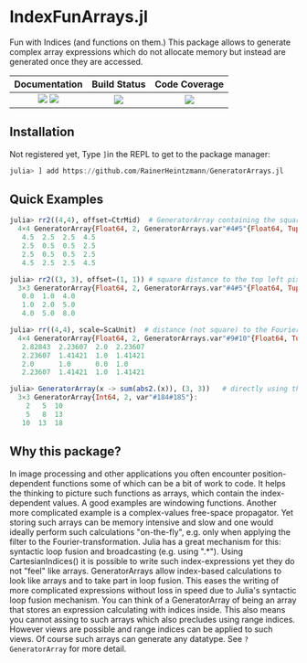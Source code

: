 # IndexFunArrays.jl
Fun with Indices (and functions on them.)
This package allows to generate complex array expressions which do not allocate memory but instead are generated once they are accessed.


| **Documentation**                       | **Build Status**                          | **Code Coverage**               |
|:---------------------------------------:|:-----------------------------------------:|:-------------------------------:|
| [![][docs-stable-img]][docs-stable-url] [![][docs-dev-img]][docs-dev-url] | [![][CI-img]][CI-url] | [![][codecov-img]][codecov-url] |



## Installation
Not registered yet,
Type `]`in the REPL to get to the package manager:
```julia
julia> ] add https://github.com/RainerHeintzmann/GeneratorArrays.jl
```


## Quick Examples
```julia
julia> rr2((4,4), offset=CtrMid)  # GeneratorArray containing the square of the radius to the mid position
  4×4 GeneratorArray{Float64, 2, GeneratorArrays.var"#4#5"{Float64, Tuple{Float64, Float64}, Tuple{Int64, Int64}}}:
   4.5  2.5  2.5  4.5
   2.5  0.5  0.5  2.5
   2.5  0.5  0.5  2.5
   4.5  2.5  2.5  4.5

julia> rr2((3, 3), offset=(1, 1)) # square distance to the top left pixel
  3×3 GeneratorArray{Float64, 2, GeneratorArrays.var"#4#5"{Float64, Tuple{Int64, Int64}, Tuple{Int64, Int64}}}:
   0.0  1.0  4.0
   1.0  2.0  5.0
   4.0  5.0  8.0

julia> rr((4,4), scale=ScaUnit)  # distance (not square) to the Fourier-center with unity pixel scaling
  4×4 GeneratorArray{Float64, 2, GeneratorArrays.var"#9#10"{Float64, Tuple{Float64, Float64}, Tuple{Int64, Int64}}}:
   2.82843  2.23607  2.0  2.23607
   2.23607  1.41421  1.0  1.41421
   2.0      1.0      0.0  1.0
   2.23607  1.41421  1.0  1.41421

julia> GeneratorArray(x -> sum(abs2.(x)), (3, 3))   # directly using the constructor and supplying a function to store in the array
  3×3 GeneratorArray{Int64, 2, var"#184#185"}:
    2   5  10
    5   8  13
   10  13  18
```


## Why this package?
In image processing and other applications you often encounter position-dependent functions some of which can be a bit of work to code.
It helps the thinking to picture such functions as arrays, which contain the index-dependent values. A good examples are windowing functions.
Another more complicated example is a complex-values free-space propagator.
Yet storing such arrays can be memory intensive and slow and one would ideally perform such calculations "on-the-fly", e.g. only when applying the filter
to the Fourier-transformation. Julia has a great mechanism for this: syntactic loop fusion and broadcasting (e.g. using ".*").
Using CartesianIndices() it is possible to write such index-expressions yet they do not "feel" like arrays.
GeneratorArrays allow index-based calculations to look like arrays and to take part in loop fusion. This eases the writing of more complicated expressions without loss in speed
due to Julia's syntactic loop fusion mechanism.
You can think of a GeneratorArray of being an array that stores an expression calculating with indices inside.
This also means you cannot assing to such arrays which also precludes using range indices. However views are possible and range indices can be applied to such views.
Of course such arrays can generate any datatype. See `?GeneratorArray` for more detail.


[docs-dev-img]: https://img.shields.io/badge/docs-dev-pink.svg 
[docs-dev-url]: https://bionanoimaging.github.io/GeneratorArrays.jl/dev/

[docs-stable-img]: https://img.shields.io/badge/docs-stable-darkgreen.svg 
[docs-stable-url]: https://bionanoimaging.github.io/GeneratorArrays.jl/stable/

[CI-img]: https://github.com/bionanoimaging/GeneratorArrays.jl/actions/workflows/ci.yml/badge.svg
[CI-url]: https://github.com/bionanoimaging/GeneratorArrays.jl/actions/workflows/ci.yml

[codecov-img]: https://codecov.io/gh/bionanoimaging/GeneratorArrays.jl/branch/master/graph/badge.svg?token=P0YYCPKXI1
[codecov-url]: https://codecov.io/gh/bionanoimaging/GeneratorArrays.jl

